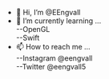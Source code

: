 - 👋 Hi, I’m @EEngvall
- 🌱 I’m currently learning ... <br />
  --OpenGL <br />
  --Swift <br />
- 📫 How to reach me ... <br />
  --Instagram @eengvall <br />
  --Twitter @eengvall5

<!---
EEngvall/EEngvall is a ✨ special ✨ repository because its `README.md` (this file) appears on your GitHub profile.
You can click the Preview link to take a look at your changes.
--->
